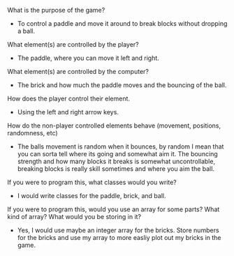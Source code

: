 What is the purpose of the game?

- To control a paddle and move it around to break blocks without dropping a ball.

What element(s) are controlled by the player?

- The paddle, where you can move it left and right.

What element(s) are controlled by the computer?

- The brick and how much the paddle moves and the bouncing of the ball.

How does the player control their element.

- Using the left and right arrow keys.

How do the non-player controlled elements behave (movement, positions, randomness, etc)

- The balls movement is random when it bounces, by random I mean that you can sorta tell where its going and somewhat aim it.
  The bouncing strength and how many blocks it breaks is somewhat uncontrollable, breaking blocks is really skill sometimes and where you aim the ball.

If you were to program this, what classes would you write?

- I would write classes for the paddle, brick, and ball.

If you were to program this, would you use an array for some parts? What kind of array? What would you be storing in it?

- Yes, I would use maybe an integer array for the bricks. Store numbers for the bricks and use my array to more easliy plot out my bricks in the game.
